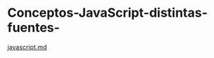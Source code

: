 # Conceptos-JavaScript-distintas-fuentes-
[javascript.md](https://github.com/KikeLavie/Conceptos-JavaScript-distintas-fuentes-/files/8326549/javascript.md)
